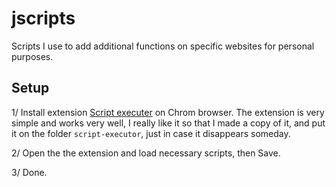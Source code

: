 # jscripts

Scripts I use to add additional functions on specific websites for personal purposes.

## Setup

1/ Install extension [Script executer](https://github.com/aneelkkhatri/script-executor) on Chrom browser.
The extension is very simple and works very well, I really like it so that I made a copy of it, and put it on the folder `script-executor`, just in case it disappears someday.

2/ Open the the extension and load necessary scripts, then Save.

3/ Done.
